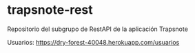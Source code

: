 # trapsnote-rest
Repositorio del subgrupo de RestAPI de la aplicación Trapsnote

Usuarios: https://dry-forest-40048.herokuapp.com/usuarios
